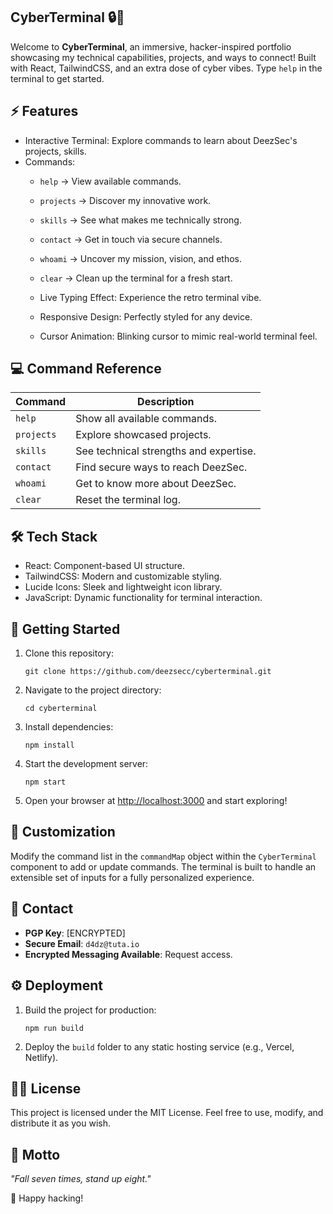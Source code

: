 ## CyberTerminal 🔒🚀

Welcome to  **CyberTerminal**, an immersive, hacker-inspired portfolio showcasing my technical capabilities, projects, and ways to connect! Built with React, TailwindCSS, and an extra dose of cyber vibes. Type `help` in the terminal to get started.


## ⚡ Features
- Interactive Terminal: Explore commands to learn about DeezSec's projects, skills.
- Commands:
  - `help` → View available commands.
  - `projects` → Discover my innovative work.
  - `skills` → See what makes me technically strong.
  - `contact` → Get in touch via secure channels.
  - `whoami` → Uncover my mission, vision, and ethos.
  - `clear` → Clean up the terminal for a fresh start.

  - Live Typing Effect: Experience the retro terminal vibe.
  - Responsive Design: Perfectly styled for any device.
  - Cursor Animation: Blinking cursor to mimic real-world terminal feel.

## 💻 Command Reference

| Command   | Description                                  |
|-----------|----------------------------------------------|
| `help`    | Show all available commands.                 |
| `projects`| Explore showcased projects.                  |
| `skills`  | See technical strengths and expertise.       |
| `contact` | Find secure ways to reach DeezSec.           |
| `whoami`  | Get to know more about DeezSec.              |
| `clear`   | Reset the terminal log.                      |


## 🛠️ Tech Stack

- React: Component-based UI structure.
- TailwindCSS: Modern and customizable styling.
- Lucide Icons: Sleek and lightweight icon library.
- JavaScript: Dynamic functionality for terminal interaction.


## 🚀 Getting Started
  
1. Clone this repository:
   ```
   git clone https://github.com/deezsecc/cyberterminal.git
   ```
2. Navigate to the project directory:
   ```
   cd cyberterminal
   ```
3. Install dependencies:
   ```
   npm install
   ```
4. Start the development server:
   ```
   npm start
   ```
5. Open your browser at [http://localhost:3000](http://localhost:3000) and start exploring!


## 🎨 Customization

Modify the command list in the `commandMap` object within the `CyberTerminal` component to add or update commands. The terminal is built to handle an extensible set of inputs for a fully personalized experience.


## 📡 Contact

- **PGP Key**: [ENCRYPTED]
- **Secure Email**: `d4dz@tuta.io`
- **Encrypted Messaging Available**: Request access.


## ⚙️ Deployment

1. Build the project for production:
   ```
   npm run build
   ```
2. Deploy the `build` folder to any static hosting service (e.g., Vercel, Netlify).


## 🧑‍💻 License

This project is licensed under the MIT License. Feel free to use, modify, and distribute it as you wish.


## 🎯 Motto

*"Fall seven times, stand up eight."*

💚 Happy hacking!
